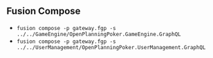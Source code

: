## Fusion Compose

- `fusion compose -p gateway.fgp -s ../../GameEngine/OpenPlanningPoker.GameEngine.GraphQL`
- `fusion compose -p gateway.fgp -s ../../UserManagement/OpenPlanningPoker.UserManagement.GraphQL`